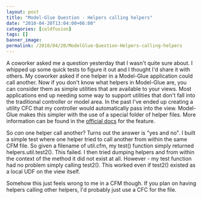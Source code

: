 ```yaml
---
layout: post
title: "Model-Glue Question - Helpers calling helpers"
date: "2010-04-20T13:04:00+06:00"
categories: [coldfusion]
tags: []
banner_image: 
permalink: /2010/04/20/ModelGlue-Question-Helpers-calling-helpers
---
```


A coworker asked me a question yesterday that I wasn't quite sure about. I whipped up some quick tests to figure it out and I thought I'd share it with others. My coworker asked if one helper in a Model-Glue application could call another. Now if you don't know what helpers in Model-Glue are, you can consider them as simple utilities that are available to your views. Most applications end up needing some way to support utilities that don't fall into the traditional controller or model area. In the past I've ended up creating a utility CFC that my controller would automatically pass into the view. Model-Glue makes this simpler with the use of a special folder of helper files. More information can be found in the <a href="http://docs.model-glue.com/wiki/HowTos/HowToUseHelpers#Helpers">official docs</a> for the feature. 

So <i>can</i> one helper call another? Turns out the answer is "yes and no". I built a simple test where one helper tried to call another from within the same CFM file. So given a filename of util.cfm, my test() function simply returned helpers.util.test2(). This failed. I then tried dumping helpers and from within the context of the method it did not exist at all. However - my test function had no problem simply calling test2(). This worked even if test2() existed as a local UDF on the view itself.

Somehow this just feels wrong to me in a CFM though. If you plan on having helpers calling other helpers, I'd probably just use a CFC for the file.